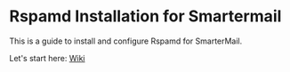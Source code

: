 # Rspamd Installation for Smartermail

This is a guide to install and configure Rspamd for SmarterMail.

Let's start here: [Wiki](../../wiki)
